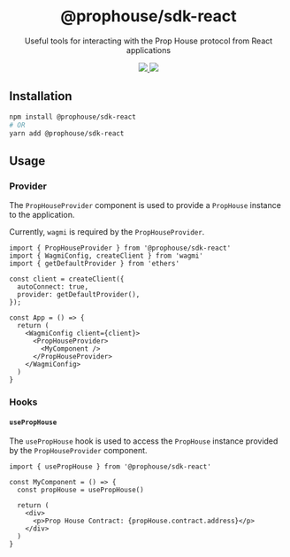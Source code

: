 <h1 align="center">
  @prophouse/sdk-react
</h1>
<p align="center">
  Useful tools for interacting with the Prop House protocol from React applications
</p>
<p align="center">
  <a href="https://www.npmjs.com/package/@prophouse/sdk-react">
    <img src="https://img.shields.io/npm/v/@prophouse/sdk-react.svg?style=flat" />
  </a>
  <a href="https://prop.house/">
    <img src="https://img.shields.io/badge/website-prop.house-blue?style=flat-square">
  </a>
</p>

## Installation

```sh
npm install @prophouse/sdk-react
# OR
yarn add @prophouse/sdk-react
```

## Usage

### Provider

The `PropHouseProvider` component is used to provide a `PropHouse` instance to the application.

Currently, `wagmi` is required by the `PropHouseProvider`.

```tsx
import { PropHouseProvider } from '@prophouse/sdk-react'
import { WagmiConfig, createClient } from 'wagmi'
import { getDefaultProvider } from 'ethers'

const client = createClient({
  autoConnect: true,
  provider: getDefaultProvider(),
});

const App = () => {
  return (
    <WagmiConfig client={client}>
      <PropHouseProvider>
        <MyComponent />
      </PropHouseProvider>
    </WagmiConfig>
  )
}
```

### Hooks

#### `usePropHouse`

The `usePropHouse` hook is used to access the `PropHouse` instance provided by the `PropHouseProvider` component.

```tsx
import { usePropHouse } from '@prophouse/sdk-react'

const MyComponent = () => {
  const propHouse = usePropHouse()

  return (
    <div>
      <p>Prop House Contract: {propHouse.contract.address}</p>
    </div>
  )
}
```
